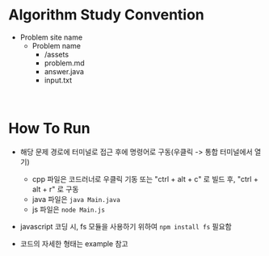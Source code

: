 # Algorithm Study Convention

- Problem site name
  - Problem name
    - /assets
    - problem.md
    - answer.java
    - input.txt

<br />

# How To Run

- 해당 문제 경로에 터미널로 접근 후에 명령어로 구동(우클릭 -> 통합 터미널에서 열기)

  - cpp 파일은 코드러너로 우클릭 기동 또는 "ctrl + alt + c" 로 빌드 후, "ctrl + alt + r" 로 구동
  - java 파일은 `java Main.java`
  - js 파일은 `node Main.js`

- javascript 코딩 시, fs 모듈을 사용하기 위하여 `npm install fs` 필요함
- 코드의 자세한 형태는 example 참고

<br />
